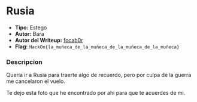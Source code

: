 # Rusia #

- **Tipo:** Estego
- **Autor:** Bara
- **Autor del Writeup:** [focab0r](https://github.com/focab0r)
- **Flag:** `HackOn{la_muñeca_de_la_muñeca_de_la_muñeca_de_la_muñeca}`

### Descripcion ###

Quería ir a Rusia para traerte algo de recuerdo, pero por culpa de la guerra me cancelaron el vuelo.

Te dejo esta foto que he encontrado por ahí para que te acuerdes de mi.


